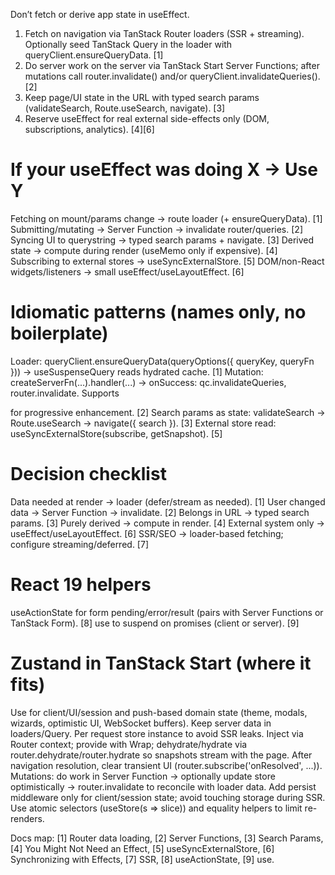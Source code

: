 
Don’t fetch or derive app state in useEffect.

1. Fetch on navigation via TanStack Router loaders (SSR + streaming). Optionally seed TanStack Query in the loader with queryClient.ensureQueryData. \[1]
2. Do server work on the server via TanStack Start Server Functions; after mutations call router.invalidate() and/or queryClient.invalidateQueries(). \[2]
3. Keep page/UI state in the URL with typed search params (validateSearch, Route.useSearch, navigate). \[3]
4. Reserve useEffect for real external side-effects only (DOM, subscriptions, analytics). \[4]\[6]

# If your useEffect was doing X → Use Y

Fetching on mount/params change → route loader (+ ensureQueryData). \[1]
Submitting/mutating → Server Function → invalidate router/queries. \[2]
Syncing UI to querystring → typed search params + navigate. \[3]
Derived state → compute during render (useMemo only if expensive). \[4]
Subscribing to external stores → useSyncExternalStore. \[5]
DOM/non-React widgets/listeners → small useEffect/useLayoutEffect. \[6]

# Idiomatic patterns (names only, no boilerplate)

Loader: queryClient.ensureQueryData(queryOptions({ queryKey, queryFn })) → useSuspenseQuery reads hydrated cache. \[1]
Mutation: createServerFn(...).handler(...) → onSuccess: qc.invalidateQueries, router.invalidate. Supports <form action={serverFn.url}> for progressive enhancement. \[2]
Search params as state: validateSearch → Route.useSearch → navigate({ search }). \[3]
External store read: useSyncExternalStore(subscribe, getSnapshot). \[5]

# Decision checklist

Data needed at render → loader (defer/stream as needed). \[1]
User changed data → Server Function → invalidate. \[2]
Belongs in URL → typed search params. \[3]
Purely derived → compute in render. \[4]
External system only → useEffect/useLayoutEffect. \[6]
SSR/SEO → loader-based fetching; configure streaming/deferred. \[7]

# React 19 helpers

useActionState for form pending/error/result (pairs with Server Functions or TanStack Form). \[8]
use to suspend on promises (client or server). \[9]

# Zustand in TanStack Start (where it fits)

Use for client/UI/session and push-based domain state (theme, modals, wizards, optimistic UI, WebSocket buffers). Keep server data in loaders/Query.
Per request store instance to avoid SSR leaks. Inject via Router context; provide with Wrap; dehydrate/hydrate via router.dehydrate/router.hydrate so snapshots stream with the page. After navigation resolution, clear transient UI (router.subscribe('onResolved', ...)).
Mutations: do work in Server Function → optionally update store optimistically → router.invalidate to reconcile with loader data.
Add persist middleware only for client/session state; avoid touching storage during SSR.
Use atomic selectors (useStore(s => slice)) and equality helpers to limit re-renders.

Docs map: \[1] Router data loading, \[2] Server Functions, \[3] Search Params, \[4] You Might Not Need an Effect, \[5] useSyncExternalStore, \[6] Synchronizing with Effects, \[7] SSR, \[8] useActionState, \[9] use.